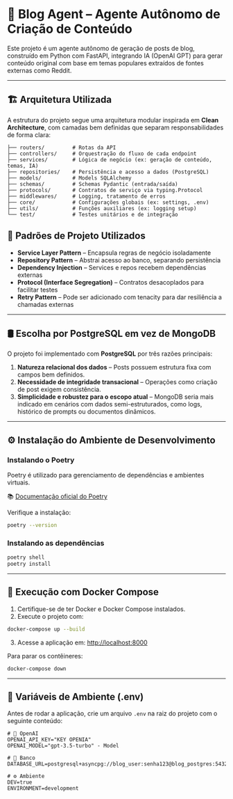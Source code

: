 # 🧠 Blog Agent – Agente Autônomo de Criação de Conteúdo

Este projeto é um agente autônomo de geração de posts de blog, construído em Python com FastAPI, integrando IA (OpenAI GPT) para gerar conteúdo original com base em temas populares extraídos de fontes externas como Reddit.

---

## 🏗️ Arquitetura Utilizada

A estrutura do projeto segue uma arquitetura modular inspirada em **Clean Architecture**, com camadas bem definidas que separam responsabilidades de forma clara:

```
├── routers/         # Rotas da API
├── controllers/     # Orquestração do fluxo de cada endpoint
├── services/        # Lógica de negócio (ex: geração de conteúdo, temas, IA)
├── repositories/    # Persistência e acesso a dados (PostgreSQL)
├── models/          # Models SQLAlchemy
├── schemas/         # Schemas Pydantic (entrada/saída)
├── protocols/       # Contratos de serviço via typing.Protocol
├── middlewares/     # Logging, tratamento de erros
├── core/            # Configurações globais (ex: settings, .env)
├── utils/           # Funções auxiliares (ex: logging setup)
└── test/            # Testes unitários e de integração
```

## 🧩 Padrões de Projeto Utilizados

- **Service Layer Pattern** – Encapsula regras de negócio isoladamente
- **Repository Pattern** – Abstrai acesso ao banco, separando persistência
- **Dependency Injection** – Services e repos recebem dependências externas
- **Protocol (Interface Segregation)** – Contratos desacoplados para facilitar testes
- **Retry Pattern** – Pode ser adicionado com tenacity para dar resiliência a chamadas externas

---

## 🛢️ Escolha por PostgreSQL em vez de MongoDB

O projeto foi implementado com **PostgreSQL** por três razões principais:

1. **Natureza relacional dos dados** – Posts possuem estrutura fixa com campos bem definidos.
2. **Necessidade de integridade transacional** – Operações como criação de post exigem consistência.
3. **Simplicidade e robustez para o escopo atual** – MongoDB seria mais indicado em cenários com dados semi-estruturados, como logs, histórico de prompts ou documentos dinâmicos.

---

## ⚙️ Instalação do Ambiente de Desenvolvimento

### Instalando o Poetry

Poetry é utilizado para gerenciamento de dependências e ambientes virtuais.

📚 [Documentação oficial do Poetry](https://python-poetry.org/docs/#installation)

Verifique a instalação:
```bash
poetry --version
```

### Instalando as dependências

```bash
poetry shell
poetry install
```

---

## 🐳 Execução com Docker Compose

1. Certifique-se de ter Docker e Docker Compose instalados.
2. Execute o projeto com:

```bash
docker-compose up --build
```

3. Acesse a aplicação em: [http://localhost:8000](http://localhost:8000)

Para parar os contêineres:

```bash
docker-compose down
```

---

## 📄 Variáveis de Ambiente (.env)

Antes de rodar a aplicação, crie um arquivo `.env` na raiz do projeto com o seguinte conteúdo:

```env
# 🤖 OpenAI
OPENAI_API_KEY="KEY OPENIA"
OPENAI_MODEL="gpt-3.5-turbo" - Model

# 💾 Banco
DATABASE_URL=postgresql+asyncpg://blog_user:senha123@blog_postgres:5432/blog_db

# ⚙️ Ambiente
DEV=true
ENVIRONMENT=development
```
